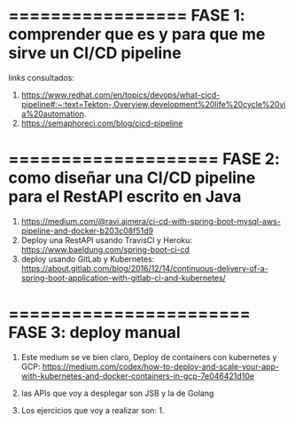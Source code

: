 
=================
FASE 1: comprender que es y para que me sirve un CI/CD pipeline
=================

links consultados:
1. https://www.redhat.com/en/topics/devops/what-cicd-pipeline#:~:text=Tekton-,Overview,development%20life%20cycle%20via%20automation.
2. https://semaphoreci.com/blog/cicd-pipeline

====================
FASE 2: como diseñar una CI/CD pipeline para el RestAPI escrito en Java
================
1. https://medium.com/@ravi.ajmera/ci-cd-with-spring-boot-mysql-aws-pipeline-and-docker-b203c08f51d9
2. Deploy una RestAPI usando TravisCI y Heroku: https://www.baeldung.com/spring-boot-ci-cd
3. deploy usando GitLab y Kubernetes: https://about.gitlab.com/blog/2016/12/14/continuous-delivery-of-a-spring-boot-application-with-gitlab-ci-and-kubernetes/

=======================
FASE 3: deploy manual
======================
1. Este medium se ve bien claro, Deploy de containers con kubernetes y GCP: https://medium.com/codex/how-to-deploy-and-scale-your-app-with-kubernetes-and-docker-containers-in-gcp-7e046421d10e

2. las APIs que voy a desplegar son JSB y la de Golang

3. Los ejercicios que voy a realizar son:
	1. 